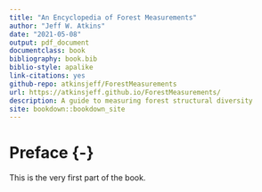 ```yaml
--- 
title: "An Encyclopedia of Forest Measurements"
author: "Jeff W. Atkins"
date: "2021-05-08"
output: pdf_document
documentclass: book
bibliography: book.bib
biblio-style: apalike
link-citations: yes
github-repo: atkinsjeff/ForestMeasurements
url: https://atkinsjeff.github.io/ForestMeasurements/
description: A guide to measuring forest structural diversity
site: bookdown::bookdown_site
---
```


# Preface {-}

This is the very first part of the book.
